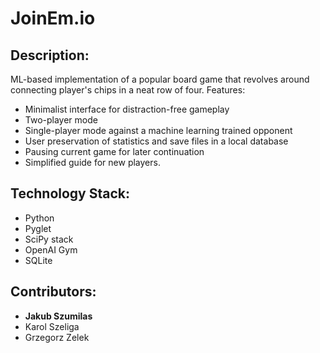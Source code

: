 # JoinEm.io

## Description:
ML-based implementation of a popular board game that revolves around connecting player's chips in a neat row of four. Features:

- Minimalist interface for distraction-free gameplay
- Two-player mode
- Single-player mode against a machine learning trained opponent
- User preservation of statistics and save files in a local database
- Pausing current game for later continuation
- Simplified guide for new players.

## Technology Stack:

- Python
- Pyglet
- SciPy stack
- OpenAI Gym
- SQLite

## Contributors:

- **Jakub Szumilas**
- Karol Szeliga
- Grzegorz Zelek
